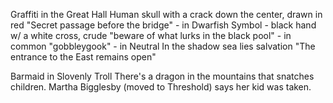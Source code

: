 Graffiti in the Great Hall
	Human skull with a crack down the center, drawn in red
	"Secret passage before the bridge" - in Dwarfish
	Symbol - black hand w/ a white cross, crude
	"beware of what lurks in the black pool" - in common
	"gobbleygook" - in Neutral
	In the shadow sea lies salvation
	"The entrance to the East remains open"


Barmaid in Slovenly Troll
There's a dragon in the mountains that snatches children.  Martha Bigglesby (moved to Threshold) says her kid was taken.
